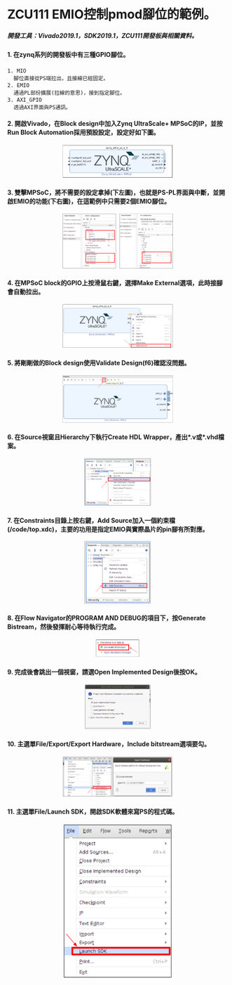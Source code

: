 # ZCU111 EMIO控制pmod腳位的範例。
##### 開發工具：Vivado2019.1，SDK2019.1，ZCU111開發板與相關資料。
#### 1. 在zynq系列的開發板中有三種GPIO腳位。
    1. MIO   
      腳位直接從PS端拉出，且接線已經固定。
    2. EMIO     
      通過PL部份擴展(拉線的意思)，接到指定腳位。
    3. AXI_GPIO    
      透過AXI界面與PS通訊。
#### 2. 開啟Vivado，在Block design中加入Zynq UltraScale+ MPSoC的IP，並按Run Block Automation採用預設設定，設定好如下圖。
<p align=center><img src="https://github.com/weirenxue/zcu111-EMIO/blob/readme-edits/pic/MPSoC_With_Preset.png"  title="MPSoC with Preset" width="50%"></p>

#### 3. 雙擊MPSoC，將不需要的設定拿掉(下左圖)，也就是PS-PL界面與中斷，並開啟EMIO的功能(下右圖)，在這範例中只需要2個EMIO腳位。
<p align=center><img src="https://github.com/weirenxue/zcu111-EMIO/blob/readme-edits/pic/MPSoC_Setting.png"  title="MPSoC setting" width="50%"></p>   

#### 4. 在MPSoC block的GPIO上按滑鼠右鍵，選擇Make External選項，此時接腳會自動拉出。
<p align=center><img src="https://github.com/weirenxue/zcu111-EMIO/blob/readme-edits/pic/Make_External.png"  title="MPSoC gpio make external" width="50%"></p>

#### 5. 將剛剛做的Block design使用Validate Design(f6)確認沒問題。
<p align=center><img src="https://github.com/weirenxue/zcu111-EMIO/blob/readme-edits/pic/Validate_Design.png"  title="Validate Design" width="50%"></p>

#### 6. 在Source視窗且Hierarchy下執行Create HDL Wrapper，產出*.v或*.vhd檔案。
<p align=center><img src="https://github.com/weirenxue/zcu111-EMIO/blob/readme-edits/pic/Create_HDL_Wrapper.png" title="Create HDL Wrapper" width="30%"></p>

#### 7. 在Constraints目錄上按右鍵，Add Source加入一個約束檔(/code/top.xdc)，主要的功用是指定EMIO與實際晶片的pin腳有所對應。
<p align=center><img src="https://github.com/weirenxue/zcu111-EMIO/blob/readme-edits/pic/Add_Constraints.png" title="Add constraints file" width="30%"></p>

#### 8. 在Flow Navigator的PROGRAM AND DEBUG的項目下，按Generate Bistream，然後發揮耐心等待執行完成。
<p align=center><img src="https://github.com/weirenxue/zcu111-EMIO/blob/readme-edits/pic/Generate_Bitstream.png" title="Add constraints file" width="20%"></p>

#### 9. 完成後會跳出一個視窗，請選Open Implemented Design後按OK。
<p align=center><img src="https://github.com/weirenxue/zcu111-EMIO/blob/readme-edits/pic/Open_Implemented_Design.png"  title="Open implemented design" width="30%"></p>

#### 10. 主選單File/Export/Export Hardware，Include bitstream選項要勾。
<p align=center><img src="https://github.com/weirenxue/zcu111-EMIO/blob/readme-edits/pic/Export_Hardware.png"  title="Export hardware, include bitstream" width="50%"></p>

#### 11. 主選單File/Launch SDK，開啟SDK軟體來寫PS的程式碼。
<p align=center><img src="https://github.com/weirenxue/zcu111-EMIO/blob/readme-edits/pic/Launch_SDK.png" title="Launch SDK" width="50%"></p>
